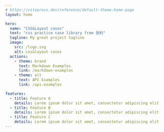 ```yaml
---
# https://vitepress.dev/reference/default-theme-home-page
layout: home

hero:
  name: "CSS&Layout cases"
  text: "css practice case library from 张利"
  tagline: My great project tagline
  image:
    src: /logo.svg
    alt: css&layout cases
  actions:
    - theme: brand
      text: Markdown Examples
      link: /markdown-examples
    - theme: alt
      text: API Examples
      link: /api-examples

features:
  - title: Feature A
    details: Lorem ipsum dolor sit amet, consectetur adipiscing elit
  - title: Feature B
    details: Lorem ipsum dolor sit amet, consectetur adipiscing elit
  - title: Feature C
    details: Lorem ipsum dolor sit amet, consectetur adipiscing elit
---
```


